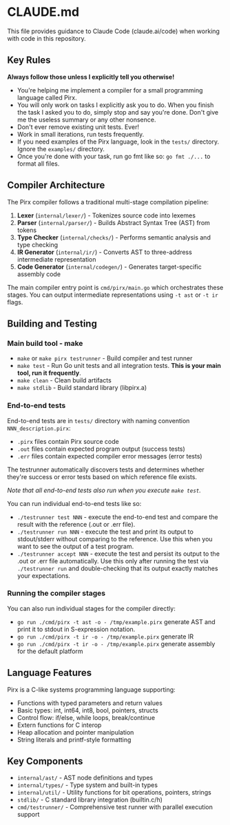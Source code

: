 # CLAUDE.md

This file provides guidance to Claude Code (claude.ai/code) when working with code in this repository.

## Key Rules

__Always follow those unless I explicitly tell you otherwise!__

* You're helping me implement a compiler for a small programming language called Pirx.
* You will only work on tasks I explicitly ask you to do. When you finish the task I asked you to do, simply stop and say you're done. Don't give me the useless summary or any other nonsence.
* Don't ever remove existing unit tests. Ever!
* Work in small iterations, run tests frequently.
* If you need examples of the Pirx language, look in the `tests/` directory. Ignore the `examples/` directory.
* Once you're done with your task, run go fmt like so: `go fmt ./...` to format all files.

## Compiler Architecture

The Pirx compiler follows a traditional multi-stage compilation pipeline:

1. **Lexer** (`internal/lexer/`) - Tokenizes source code into lexemes
2. **Parser** (`internal/parser/`) - Builds Abstract Syntax Tree (AST) from tokens
3. **Type Checker** (`internal/checks/`) - Performs semantic analysis and type checking
4. **IR Generator** (`internal/ir/`) - Converts AST to three-address intermediate representation
5. **Code Generator** (`internal/codegen/`) - Generates target-specific assembly code

The main compiler entry point is `cmd/pirx/main.go` which orchestrates these stages. You can output intermediate representations using `-t ast` or `-t ir` flags.

## Building and Testing

### Main build tool - make

- `make` or `make pirx testrunner` - Build compiler and test runner
- `make test` - Run Go unit tests and all integration tests. __This is your main tool, run it frequently__.
- `make clean` - Clean build artifacts
- `make stdlib` - Build standard library (libpirx.a)

### End-to-end tests

End-to-end tests are in `tests/` directory with naming convention `NNN_description.pirx`:
- `.pirx` files contain Pirx source code
- `.out` files contain expected program output (success tests)
- `.err` files contain expected compiler error messages (error tests)

The testrunner automatically discovers tests and determines whether they're success or error tests based on which reference file exists.

_Note that all end-to-end tests also run when you execute `make test`._

You can run individual end-to-end tests like so:

* `./testrunner test NNN` - execute the end-to-end test and compare the result with the reference (.out or .err file).
* `./testrunner run NNN` - execute the test and print its output to stdout/stderr without comparing to the reference. Use this when you want to see the output of a test program.
* `./testrunner accept NNN` - execute the test and persist its output to the .out or .err file automatically. Use this only after running the test via `./testrunner run` and double-checking that its output exactly matches your expectations.

### Running the compiler stages

You can also run individual stages for the compiler directly:

* `go run ./cmd/pirx -t ast -o - /tmp/example.pirx` generate AST and print it to stdout in S-expression notation.
* `go run ./cmd/pirx -t ir -o - /tmp/example.pirx` generate IR
* `go run ./cmd/pirx -t ir -o - /tmp/example.pirx` generate assembly for the default platform

## Language Features

Pirx is a C-like systems programming language supporting:
- Functions with typed parameters and return values
- Basic types: int, int64, int8, bool, pointers, structs
- Control flow: if/else, while loops, break/continue
- Extern functions for C interop
- Heap allocation and pointer manipulation
- String literals and printf-style formatting

## Key Components

- `internal/ast/` - AST node definitions and types
- `internal/types/` - Type system and built-in types
- `internal/util/` - Utility functions for bit operations, pointers, strings
- `stdlib/` - C standard library integration (builtin.c/h)
- `cmd/testrunner/` - Comprehensive test runner with parallel execution support
